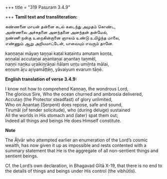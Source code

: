 +++
title = "319 Pasuram 3.4.9"

+++
**Tamil text and transliteration:**

கண்ணனை மாயன் தன்னை கடல் கடைந்து அமுதம் கொண்ட,  
அண்ணலை அச்சுதனை அனந்தனை அனந்தன் தன்மேல்,  
நண்ணி நன்கு உறைகின்றானை ஞாலம் உண்டு உமிழ்ந்த மாலை,  
எண்ணும் ஆறு அறியமாட்டேன், யாவையும் எவரும் தானே.

kaṇṇaṉai māyaṉ taṉṉai kaṭal kaṭaintu amutam koṇṭa,  
aṇṇalai accutaṉai aṉantaṉai aṉantaṉ taṉmēl,  
naṇṇi naṉku uṟaikiṉṟāṉai ñālam uṇṭu umiḻnta mālai,  
eṇṇum āṟu aṟiyamāṭṭēṉ, yāvaiyum evarum tāṉē.

**English translation of verse 3.4.9:**

I know not how to comprehend Kaṇṇaṉ, the wondrous Lord,  
The glorious Sire, Who the ocean churned and ambrosia delivered,  
Accutaṉ (the Protector steadfast) of glory unlimited,  
Who on Aṉantaṉ (Serpent) does repose, safe and sound,  
Tirumāl (of tender solicitude), who (during deluge) sustained  
All the worlds in His stomach and (later) spat them out;  
Indeed all things and beings He does Himself constitute.

**Note**

The Āḻvār who attempted earlier an enumeration of the Lord’s cosmic wealth, has now given it up as impossible and rests contented with a summary statement that He is the aggregate of all non-sentient things and sentient beings.

Cf. the Lord’s own declaration, in Bhagavad Gītā X-19, that there is no end to the details of things and beings under His control (the vibhūtīs).


